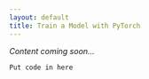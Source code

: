 ```yaml
---
layout: default
title: Train a Model with PyTorch
---
```


*Content coming soon…*

```
Put code in here
```
